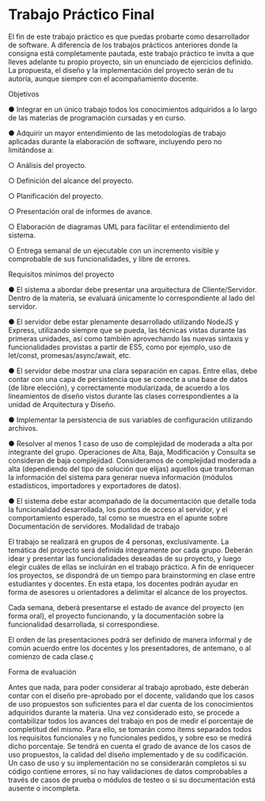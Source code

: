 # Trabajo Práctico Final
El fin de este trabajo práctico es que puedas probarte como desarrollador de software. A
diferencia de los trabajos prácticos anteriores donde la consigna está completamente
pautada, este trabajo práctico te invita a que lleves adelante tu propio proyecto, sin un
enunciado de ejercicios definido. La propuesta, el diseño y la implementación del proyecto
serán de tu autoría, aunque siempre con el acompañamiento docente.

Objetivos

● Integrar en un único trabajo todos los conocimientos adquiridos a lo largo de las
materias de programación cursadas y en curso.

● Adquirir un mayor entendimiento de las metodologías de trabajo aplicadas durante la
elaboración de software, incluyendo pero no limitándose a:

○ Análisis del proyecto.

○ Definición del alcance del proyecto.

○ Planificación del proyecto.

○ Presentación oral de informes de avance.

○ Elaboración de diagramas UML para facilitar el entendimiento del sistema.

○ Entrega semanal de un ejecutable con un incremento visible y comprobable
de sus funcionalidades, y libre de errores.

Requisitos mínimos del proyecto

● El sistema a abordar debe presentar una arquitectura de Cliente/Servidor. Dentro de
la materia, se evaluará únicamente lo correspondiente al lado del servidor.

● El servidor debe estar plenamente desarrollado utilizando NodeJS y Express,
utilizando siempre que se pueda, las técnicas vistas durante las primeras unidades,
así como también aprovechando las nuevas sintaxis y funcionalidades provistas a
partir de ES5, como por ejemplo, uso de let/const, promesas/async/await, etc.

● El servidor debe mostrar una clara separación en capas. Entre ellas, debe contar con
una capa de persistencia que se conecte a una base de datos (de libre elección), y
correctamente modularizada, de acuerdo a los lineamientos de diseño vistos durante
las clases correspondientes a la unidad de Arquitectura y Diseño.

● Implementar la persistencia de sus variables de configuración utilizando archivos.

● Resolver al menos 1 caso de uso de complejidad de moderada a alta por integrante
del grupo. Operaciones de Alta, Baja, Modificación y Consulta se consideran de baja
complejidad. Consideramos de complejidad moderada a alta (dependiendo del tipo
de solución que elijas) aquellos que transforman la información del sistema para
generar nueva información (módulos estadísticos, importadores y exportadores de
datos).

● El sistema debe estar acompañado de la documentación que detalle toda la
funcionalidad desarrollada, los puntos de acceso al servidor, y el comportamiento
esperado, tal como se muestra en el apunte sobre Documentación de servidores.
Modalidad de trabajo

El trabajo se realizará en grupos de 4 personas, exclusivamente.
La temática del proyecto será definida íntegramente por cada grupo. Deberán idear y
presentar las funcionalidades deseadas de su proyecto, y luego elegir cuáles de ellas se
incluirán en el trabajo práctico. A fin de enriquecer los proyectos, se dispondrá de un tiempo
para brainstorming en clase entre estudiantes y docentes. En esta etapa, los docentes
podrán ayudar en forma de asesores u orientadores a delimitar el alcance de los proyectos.

Cada semana, deberá presentarse el estado de avance del proyecto (en forma oral),
el proyecto funcionando, y la documentación sobre la funcionalidad desarrollada, si
correspondiese.

El orden de las presentaciones podrá ser definido de manera informal y de común
acuerdo entre los docentes y los presentadores, de antemano, o al comienzo de cada clase.ç

Forma de evaluación

Antes que nada, para poder considerar al trabajo aprobado, éste deberán contar con
el diseño pre-aprobado por el docente, validando que los casos de uso propuestos son
suficientes para el dar cuenta de los conocimientos adquiridos durante la materia.
Una vez considerado esto, se procede a contabilizar todos los avances del trabajo en
pos de medir el porcentaje de completitud del mismo. Para ello, se tomarán como ítems
separados todos los requisitos funcionales y no funcionales pedidos, y sobre eso se medirá
dicho porcentaje. Se tendrá en cuenta el grado de avance de los casos de uso propuestos,
la calidad del diseño implementado y de su codificación. Un caso de uso y su
implementación no se considerarán completos si su código contiene errores, si no hay
validaciones de datos comprobables a través de casos de prueba o módulos de testeo o si
su documentación está ausente o incompleta.
